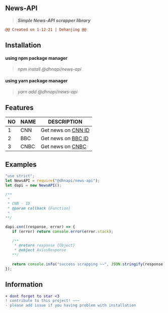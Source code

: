 ## News-API
 > ***Simple News-API scrapper library***

```diff
@@ Created on 1-12-21 | Dehanjing @@
```

## Installation

<h4>
  using npm package manager
</h4>

  > *npm install @dhnapi/news-api*

<h4>
  using yarn package manager
</h4>

  > *yarn add @dhnapi/news-api*

## Features

| NO | NAME | DESCRIPTION |
|----|------|-------------|
| 1 | CNN | Get news on [CNN ID](https://www.cnnindonesia.com/) |
| 2 | BBC | Get news on [BBC ID](https://www.bbc.com/indonesia) |
| 3 | CNBC | Get news on [CNBC](https://www.cnbcindonesia.com/news/) |

## Examples

```javascript
"use strict";
let NewsAPI = require("@dhnapi/news-api");
let dapi = new NewsAPI();

/**
 *
 * CNN - ID
 * @param callback {Function}
 *
**/

dapi.cnn((response, error) => {
   if (error) return console.error(error.stack);
   
   /**
    * @return response {Object}
    * @object AxiosResponse
   **/
   
   return console.info("success scrapping ~~", JSON.stringify(response.data, null, 2));
});
```

## Information

```diff
+ dont forget to star <3
! contribute to this project! ~~~
- please add issue if you having problem with installation
```